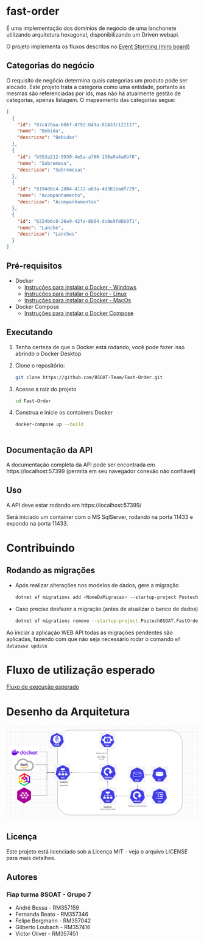 # fast-order

É uma implementação dos domínios de negócio de uma lanchonete utilizando arquitetura hexagonal, disponibilizando um Driven webapi.

O projeto implementa os fluxos descritos no [Event Storming (miro board)](https://miro.com/app/board/uXjVK5PtxF0=/?share_link_id=847017542278) 

## Categorias do negócio

O requisito de negócio determina quais categorias um produto pode ser alocado. 
Este projeto trata a categoria como uma entidade, portanto as mesmas são referenciadas por Ids, mas não há atualmente gestão de categorias, apenas listagem.
O mapeamento das categorias segue:
```json
[
  {
    "id": "07c470aa-606f-4792-849a-02433c121117",
    "nome": "Bebida",
    "descricao": "Bebidas"
  },
  {
    "id": "b553a212-9930-4e5a-a780-138a0a4a0b78",
    "nome": "Sobremesa",
    "descricao": "Sobremesas"
  },
  {
    "id": "0194d8c4-2d04-4172-a63a-4d381eadf729",
    "nome": "Acompanhamento",
    "descricao": "Acompanhamentos"
  },
  {
    "id": "6224b6c0-26e9-42fa-8b04-dc0e9fd6b971",
    "nome": "Lanche",
    "descricao": "Lanches"
  }
]
```


## Pré-requisitos
- Docker
    - [Instruções para instalar o Docker - Windows](https://docs.docker.com/desktop/install/windows-install/)   
    - [Instruções para instalar o Docker - Linux](https://docs.docker.com/desktop/install/linux-install/)
    - [Instruções para instalar o Docker - MacOs](https://docs.docker.com/desktop/install/mac-install/)
- Docker Compose
    - [Instruções para instalar o Docker Compose](https://docs.docker.com/compose/install/)


## Executando
1. Tenha certeza de que o Docker está rodando, você pode fazer isso abrindo o Docker Desktop

2. Clone o repositório:
   ```bash
   git clone https://github.com/8SOAT-Team/Fast-Order.git

3. Acesse a raíz do projeto
   ```bash
   cd Fast-Order

4. Construa e inicie os containers Docker  
   ```bash
   docker-compose up --build
  
## Documentação da API
A documentação completa da API pode ser encontrada em https://localhost:57399 (permita em seu navegador conexão não confiável)

## Uso

A API deve estar rodando em https://localhost:57399/

Será iniciado um container com o MS SqlServer, rodando na porta 11433 e expondo na porta 11433.

# Contribuindo

## Rodando as migrações

- Após realizar alterações nos modelos de dados, gere a migração
   ```bash
   dotnet ef migrations add <NomeDaMigracao> --startup-project Postech8SOAT.FastOrder.WebAPI --project Postech8SOAT.FastOrder.Infra.Data
   ```

- Caso precise desfazer a migração (antes de atualizar o banco de dados)
   ```bash
   dotnet ef migrations remove --startup-project Postech8SOAT.FastOrder.WebAPI --project Postech8SOAT.FastOrder.Infra.Data
   ```

Ao iniciar a aplicação WEB API todas as migrações pendentes são aplicadas, fazendo com que não seja necessário rodar o comando ```ef database update```

# Fluxo de utilização esperado

[Fluxo de execução esperado](flow.md)

# Desenho da Arquitetura 
<p align="center"><img src="https://github.com/8SOAT-Team/Fast-Order/blob/main/manifestos/arquitetura.png"></p>

## Licença
Este projeto está licenciado sob a Licença MIT - veja o arquivo LICENSE para mais detalhes.

## Autores
### Fiap turma 8SOAT - Grupo 7

- André Bessa - RM357159
- Fernanda Beato - RM357346
- Felipe Bergmann - RM357042
- Gilberto Loubach - RM357416
- Victor Oliver - RM357451
